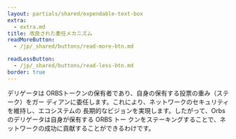 ```yaml
---
layout: partials/shared/expendable-text-box
extra:
  - extra.md
title: 改良された委任メカニズム
readMoreButton:
  - /jp/_shared/buttons/read-more-btn.md

readLessButton:
  - /jp/_shared/buttons/read-less-btn.md
border: true
---
```


デリゲータは ORBSトークンの保有者であり、自身の保有する投票の重み（ステーク）をガー ディアンに委任します。これにより、ネットワークのセキュリティを維持し、エコシステムの 長期的なビジョンを実現します。したがって、Orbs のデリゲータは自身が保有する ORBS トー クンをステーキングすることで、ネットワークの成功に貢献することができるわけです。
